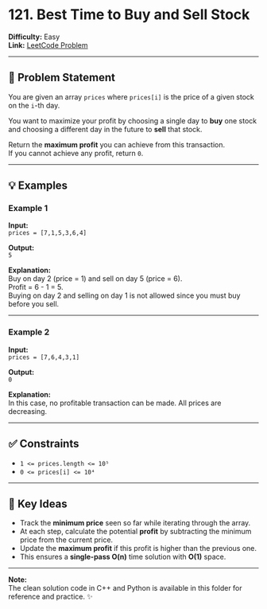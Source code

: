 # 121. Best Time to Buy and Sell Stock

**Difficulty:** Easy  
**Link:** [LeetCode Problem](https://leetcode.com/problems/best-time-to-buy-and-sell-stock/)

---

## 📝 Problem Statement

You are given an array `prices` where `prices[i]` is the price of a given stock on the `i`-th day.

You want to maximize your profit by choosing a single day to **buy** one stock and choosing a different day in the future to **sell** that stock.

Return the **maximum profit** you can achieve from this transaction.  
If you cannot achieve any profit, return `0`.

---

## 💡 Examples

### Example 1
**Input:**  
`prices = [7,1,5,3,6,4]`

**Output:**  
`5`

**Explanation:**  
Buy on day 2 (price = 1) and sell on day 5 (price = 6).  
Profit = 6 - 1 = 5.  
Buying on day 2 and selling on day 1 is not allowed since you must buy before you sell.

---

### Example 2
**Input:**  
`prices = [7,6,4,3,1]`

**Output:**  
`0`

**Explanation:**  
In this case, no profitable transaction can be made. All prices are decreasing.

---

## ✅ Constraints

* `1 <= prices.length <= 10⁵`
* `0 <= prices[i] <= 10⁴`

---

## 🔑 Key Ideas

* Track the **minimum price** seen so far while iterating through the array.
* At each step, calculate the potential **profit** by subtracting the minimum price from the current price.
* Update the **maximum profit** if this profit is higher than the previous one.
* This ensures a **single-pass O(n)** time solution with **O(1)** space.

---

**Note:**  
The clean solution code in C++ and Python is available in this folder for reference and practice. ✨